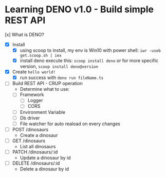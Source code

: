 # Learning DENO v1.0 - Build simple REST API

[x] What is DENO?
* [x] Install
    * [x] using scoop to install, my env is Win10
    with power shell: `iwr -useb get.scoop.sh | iex`
    * [x] install deno
    execute this: `scoop install deno` or for more specific version, `scoop install deno@version`
* [x] Create `hello world!`
    * [x] run success with `deno run fileName.ts`
* [ ] Build REST API - CRUP operation
    * Determine what to use:
    * [ ] Framework
        * [ ] Logger
        * [ ] CORS
    * [ ] Environment Variable
    * [ ] Db driver
    * [ ] File watcher for auto reaload on every changes
* [ ] POST /dinosaurs
    * Create a dinosaur
* [ ] GET /dinosaurs
    * List all dinosaurs
* [ ] PATCH /dinosaurs/:id
    * Update a dinosaur by id
* [ ] DELETE /dinosaurs/:id
    * Delete a dinosaur by id